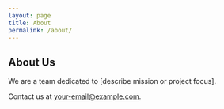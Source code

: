 ```yaml
---
layout: page
title: About
permalink: /about/
---
```


## About Us

We are a team dedicated to [describe mission or project focus].

Contact us at [your-email@example.com](mailto:your-email@example.com).
